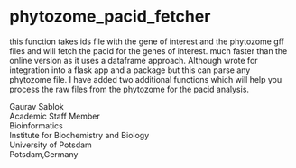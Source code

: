 # phytozome_pacid_fetcher
this function takes ids file with the gene of interest and the phytozome gff files and will fetch the pacid for the genes of interest. much faster than the online version as it uses a dataframe approach. Although wrote for integration into a flask app and a package but this can parse any phytozome file. I have added two additional functions which will help you process the raw files from the phytozome for the pacid analysis. 

Gaurav Sablok \
Academic Staff Member \
Bioinformatics \
Institute for Biochemistry and Biology \
University of Potsdam \
Potsdam,Germany
